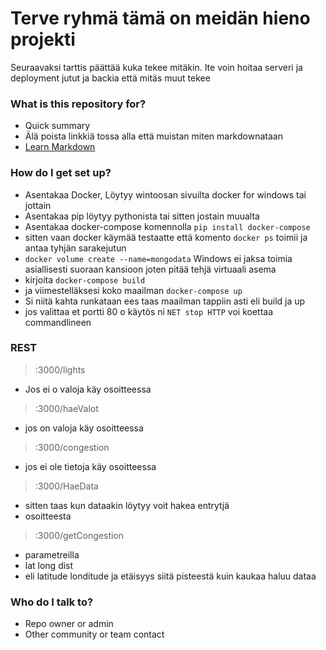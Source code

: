 # Terve ryhmä tämä on meidän hieno projekti #

Seuraavaksi tarttis päättää kuka tekee mitäkin. Ite voin hoitaa serveri ja deployment jutut ja backia että mitäs muut tekee

### What is this repository for? ###

* Quick summary
* Älä poista linkkiä tossa alla että muistan miten markdownataan
* [Learn Markdown](https://bitbucket.org/tutorials/markdowndemo)

### How do I get set up? ###

* Asentakaa Docker, Löytyy wintoosan sivuilta docker for windows tai jottain
* Asentakaa pip löytyy pythonista tai sitten jostain muualta
* Asentakaa docker-compose komennolla ```pip install docker-compose```
* sitten vaan docker käymää testaatte että komento ```docker ps``` toimii ja antaa tyhjän sarakejutun
* ```docker volume create --name=mongodata``` Windows ei jaksa toimia asiallisesti suoraan kansioon joten pitää tehjä virtuaali asema
* kirjoita ```docker-compose build```
* ja viimestelläksesi koko maailman ```docker-compose up```
* Si niitä kahta runkataan ees taas maailman tappiin asti eli build ja up
* jos valittaa et portti 80 o käytös ni ```NET stop HTTP``` voi koettaa commandlineen

### REST ###

> :3000/lights
* Jos ei o valoja käy osoitteessa
> :3000/haeValot
* jos on valoja käy osoitteessa
> :3000/congestion
* jos ei ole tietoja käy osoitteessa
> :3000/HaeData
* sitten taas kun dataakin löytyy voit hakea entrytjä
* osoitteesta
> :3000/getCongestion
* parametreilla
* lat long dist
* eli latitude londitude ja etäisyys siitä pisteestä kuin kaukaa haluu dataa

### Who do I talk to? ###

* Repo owner or admin
* Other community or team contact
